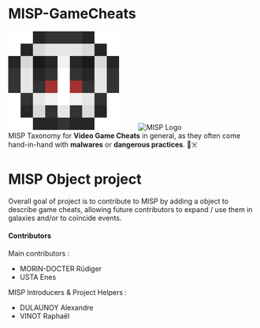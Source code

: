 # MISP-GameCheats
<img src="Small_Skull.png" height="200"> &nbsp;&nbsp;&nbsp;&nbsp;&nbsp;&nbsp;&nbsp;&nbsp; ![MISP Logo](https://upload.wikimedia.org/wikipedia/commons/9/91/Misp-logo.png) \
MISP Taxonomy for **Video Game Cheats** in general, as they often come hand-in-hand with **malwares** or  **dangerous practices**. :space_invader::skull_and_crossbones:

# MISP Object project

Overall goal of project is to contribute to MISP by adding a object to describe game cheats, allowing future contributors to expand / use them in galaxies and/or to coincide events.

#### Contributors
Main contributors : 
- MORIN-DOCTER Rüdiger
- USTA Enes

MISP Introducers & Project Helpers :
- DULAUNOY Alexandre
- VINOT Raphaël
